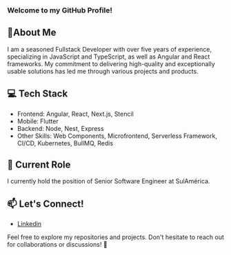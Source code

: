 ### Welcome to my GitHub Profile!

## 🚀About Me
I am a seasoned Fullstack Developer with over five years of experience, specializing in JavaScript and TypeScript, as well as Angular and React frameworks. My commitment to delivering high-quality and exceptionally usable solutions has led me through various projects and products.

## 💻 Tech Stack
* Frontend: Angular, React, Next.js, Stencil
* Mobile: Flutter
* Backend: Node, Nest, Express
* Other Skills: Web Components, Microfrontend, Serverless Framework, CI/CD, Kubernetes, BullMQ, Redis

## 🌟 Current Role
I currently hold the position of Senior Software Engineer at SulAmérica.

## 📫 Let's Connect!
 * [Linkedin](https://www.linkedin.com/in/lucas-reichert-35464416a/)

Feel free to explore my repositories and projects. Don't hesitate to reach out for collaborations or discussions! 🚀

<!--
**lucasreichert3/lucasreichert3** is a ✨ _special_ ✨ repository because its `README.md` (this file) appears on your GitHub profile.

Here are some ideas to get you started:

- 🔭 I’m currently working on ...
- 🌱 I’m currently learning ...
- 👯 I’m looking to collaborate on ...
- 🤔 I’m looking for help with ...
- 💬 Ask me about ...
- 📫 How to reach me: ...
- 😄 Pronouns: ...
- ⚡ Fun fact: ...
-->
